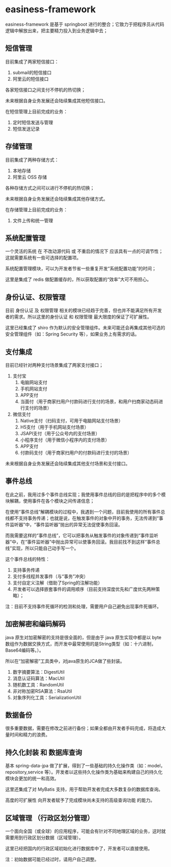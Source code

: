 # easiness-framework
easiness-framework 是基于 springboot 进行的整合；它致力于把程序员从代码逻辑中解放出来，把主要精力投入到业务逻辑中去；


## 短信管理

目前集成了两家短信接口：

1. submail的短信接口
2. 阿里云的短信接口

各家短信接口之间支付不停机的热切换；

未来根据自身业务发展还会陆续集成其他短信接口。

在短信管理上目前完成的业务：

1. 定时短信发送与管理
2. 短信发送记录


## 存储管理

目前集成了两种存储方式：

1. 本地存储
2. 阿里云 OSS 存储

各种存储方式之间可以进行不停机的热切换；

未来根据自身业务发展还会陆续集成其他存储方式。

在存储管理上目前完成的业务：

1. 文件上传和统一管理

## 系统配置管理

一个灵活的系统 在 不改动源代码 或 不重启的情况下 应该具有一点的可调节性；这就需要系统有一些可选择的配置项。

系统配置管理模块，可以为开发者节省一些重复开发“系统配置功能”的时间；

这里是集成了 redis 做配置缓存的，所以获取配置的“效率”大可不用担心。

## 身份认证、权限管理

目前 身份认证 及 权限管理 相关的模块已经趋于完善，但也并不能满足所有开发者的需求。所以这里的身份认证 和 权限管理 最大限度的保证了可扩展性。

这里已经集成了 shiro 作为默认的安全管理组件。未来可能还会再集成其他可选的安全管理组件（如：Spring Security 等），如果业务上有需求的话。

## 支付集成

目前已经针对两种支付场景集成了两家支付接口；

1. 支付宝
    1. 电脑网站支付
    2. 手机网站支付
    3. APP支付
    4. 当面付（用于商家扫用户付款码进行支付的场景，和用户扫商家动态码进行支付的场景）
1. 微信支付
    1. Native支付（扫码支付，可用于电脑网站支付场景）
    2. H5支付（用于手机网站支付场景）
    3. JSAPI支付（用于公众号内的支付场景）
    4. 小程序支付（用于微信小程序内的支付场景）
    5. APP支付
    6. 付款码支付（用于商家扫用户的付款码进行支付的场景）
    
    
未来根据自身业务发展还会陆续集成其他支付场景和支付接口。

## 事件总线

在此之前，我用过多个事件总线实现；我使用事件总线的目的是把程序中的多个模块解耦，使用事件在各个模块之间传递信息；

在使用“事件总线”解耦模块的过程中，我遇到一个问题，目前我使用的所有事件总线都不支持事务传递；也就是说，在触发事件的对象中开的事务，无法传递到“事件监听器”中，“事件监听器”抛出的异常无法促使事务回滚。

而我需要这样的“事件总线”，它可以把事务从触发事件的对象传递到“事件监听器”中，在“事件监听器”中抛出异常可以使事务回滚。我目前找不到这样“事件总线”实现，所以只能自己动手写一个。

这个事件总线的特性：

1. 支持事务传递
2. 支付多线程并发事件（与“事务”冲突）
3. 支付自定义注解（借助了Spring的注解功能）
4. 开发者可以选择嵌套事件的调用顺序（目前支持深度优先和广度优先两种策略）；

注：目前不支持事件死循环的检测和处理，需要用户自己避免出现事件死循环。

## 加密解密和编码解码

java 原生对加密解密的支持是很全面的，但是由于 java 原生实现中都是以 byte 数组作为数据交换方式，而开发中最常使用的是String类型（如：十六进制，Base64编码等。）。

所以在“加密解密”工具类中，对java原生的JCA做了些封装。

1. 数字摘要算法：DigestUtil
2. 消息认证码算法：MacUtil
3. 随机数工具：RandomUtil
4. 非对称加密RSA算法：RsaUtil
5. 对象序列化工具：SerializationUtil

## 数据备份

很多重要数据，需要在修改之前进行备份；如果全都由开发者手码完成，将造成大量时间和精力的浪费。

## 持久化封装 和 数据库查询

基本 spring-data-jpa 做了扩展，得到了一些基础的持久化操作类（如：model，repository,service 等）。开发者以这些持久化操作类为基础来构建自己的持久化模块会更加的统一和高效。

这里还集成了对 MyBatis 支持，用于帮助开发者完成大多数复杂的数据库查询。

高度的可扩展性 向开发者赋予了完成模块尚未支持的高级查询功能 的能力。

## 区域管理 （行政区划分管理）

一个面向全国（或全球）的应用程序，可能会有针对不同地理区域的业务，这时就需要用到行政区划分数据（区域管理）。

这里已经把国内的行政区域初始化进行数据库中了，开发者可以直接使用。

注：初始数据可能已经过时，请用户自己调整。


